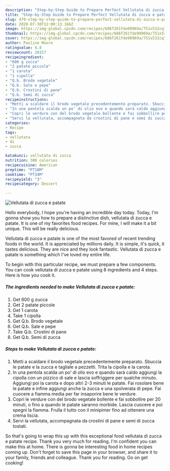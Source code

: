 ```yaml
---
description: "Step-by-Step Guide to Prepare Perfect Vellutata di zucca e patate"
title: "Step-by-Step Guide to Prepare Perfect Vellutata di zucca e patate"
slug: 479-step-by-step-guide-to-prepare-perfect-vellutata-di-zucca-e-patate
date: 2020-07-30T12:00:13.166Z
image: https://img-global.cpcdn.com/recipes/686f261fde90969a/751x532cq70/vellutata-di-zucca-e-patate-recipe-main-photo.jpg
thumbnail: https://img-global.cpcdn.com/recipes/686f261fde90969a/751x532cq70/vellutata-di-zucca-e-patate-recipe-main-photo.jpg
cover: https://img-global.cpcdn.com/recipes/686f261fde90969a/751x532cq70/vellutata-di-zucca-e-patate-recipe-main-photo.jpg
author: Pauline Moore
ratingvalue: 4.8
reviewcount: 28157
recipeingredient:
- "600 g zucca"
- "2 patate piccole"
- "1 carota"
- "1 cipolla"
- "Q.b. Brodo vegetale"
- "Q.b. Sale e pepe"
- "Q.b. Crostini di pane"
- "Q.b. Semi di zucca"
recipeinstructions:
- "Metti a scaldare il brodo vegetale precedentemente preparato. Sbuccia le patate e la zucca e tagliale a pezzetti. Trita la cipolla e la carota."
- "In una pentola scalda un po’ di olio evo e quando sarà caldo aggiungi la cipolla con un pizzico di sale e lascia soffriggere per qualche minuto. Aggiungi poi la carota e dopo altri 2-3 minuti le patate. Fai rosolare bene le patate e infine aggiungi anche la zucca e una spolverata di pepe. Fai cuocere a fiamma media per far insaporire bene le verdure."
- "Copri le verdure con del brodo vegetale bollente e fai sobbollire per 20 minuti, o fino a quando le patate saranno morbide. Lascia cuocere e poi spegni la fiamma. Frulla il tutto con il minipimer fino ad ottenere una crema liscia."
- "Servi la vellutata, accompagnata da crostini di pane e semi di zucca tostati."
categories:
- Recipe
tags:
- vellutata
- di
- zucca

katakunci: vellutata di zucca 
nutrition: 300 calories
recipecuisine: American
preptime: "PT18M"
cooktime: "PT34M"
recipeyield: "3"
recipecategory: Dessert

---
```



![Vellutata di zucca e patate](https://img-global.cpcdn.com/recipes/686f261fde90969a/751x532cq70/vellutata-di-zucca-e-patate-recipe-main-photo.jpg)

Hello everybody, I hope you're having an incredible day today. Today, I'm gonna show you how to prepare a distinctive dish, vellutata di zucca e patate. It is one of my favorites food recipes. For mine, I will make it a bit unique. This will be really delicious.



Vellutata di zucca e patate is one of the most favored of recent trending foods in the world. It is appreciated by millions daily. It is simple, it's quick, it tastes delicious. They are nice and they look fantastic. Vellutata di zucca e patate is something which I've loved my entire life.


To begin with this particular recipe, we must prepare a few components. You can cook vellutata di zucca e patate using 8 ingredients and 4 steps. Here is how you cook it.

<!--inarticleads1-->

##### The ingredients needed to make Vellutata di zucca e patate:

1. Get 600 g zucca
1. Get 2 patate piccole
1. Get 1 carota
1. Take 1 cipolla
1. Get Q.b. Brodo vegetale
1. Get Q.b. Sale e pepe
1. Take Q.b. Crostini di pane
1. Get Q.b. Semi di zucca




<!--inarticleads2-->

##### Steps to make Vellutata di zucca e patate:

1. Metti a scaldare il brodo vegetale precedentemente preparato. Sbuccia le patate e la zucca e tagliale a pezzetti. Trita la cipolla e la carota.
1. In una pentola scalda un po’ di olio evo e quando sarà caldo aggiungi la cipolla con un pizzico di sale e lascia soffriggere per qualche minuto. Aggiungi poi la carota e dopo altri 2-3 minuti le patate. Fai rosolare bene le patate e infine aggiungi anche la zucca e una spolverata di pepe. Fai cuocere a fiamma media per far insaporire bene le verdure.
1. Copri le verdure con del brodo vegetale bollente e fai sobbollire per 20 minuti, o fino a quando le patate saranno morbide. Lascia cuocere e poi spegni la fiamma. Frulla il tutto con il minipimer fino ad ottenere una crema liscia.
1. Servi la vellutata, accompagnata da crostini di pane e semi di zucca tostati.




So that's going to wrap this up with this exceptional food vellutata di zucca e patate recipe. Thank you very much for reading. I'm confident you can make this at home. There is gonna be interesting food in home recipes coming up. Don't forget to save this page in your browser, and share it to your family, friends and colleague. Thank you for reading. Go on get cooking!
